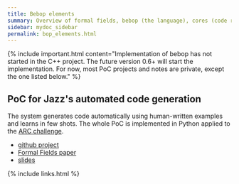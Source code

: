 ```yaml
---
title: Bebop elements
summary: Overview of formal fields, bebop (the language), cores (code running infrastructure) and the jit linker.
sidebar: mydoc_sidebar
permalink: bop_elements.html
---
```


{% include important.html content="Implementation of bebop has not started in the C++ project. The future version 0.6+ will start the
implementation. For now, most PoC projects and notes are private, except the one listed below." %}

## PoC for Jazz's automated code generation

The system generates code automatically using human-written examples and learns in few shots. The whole PoC is implemented in Python
applied to the [ARC challenge](https://www.kaggle.com/c/abstraction-and-reasoning-challenge).

* [github project](https://github.com/kaalam/JazzARC)
* [Formal Fields paper](https://arxiv.org/abs/2007.14075)
* [slides](https://www.slideshare.net/SantiagoBasalda/jazz-open-expo-europe-june-2020)

{% include links.html %}
